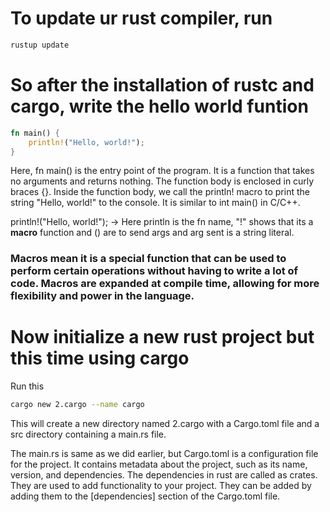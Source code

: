 # To update ur rust compiler, run
```bash
rustup update
```

# So after the installation of rustc and cargo, write the hello world funtion

```rust
fn main() {
    println!("Hello, world!");
}
```

Here, fn main() is the entry point of the program. It is a function that takes no arguments and returns nothing. The function body is enclosed in curly braces {}. Inside the function body, we call the println! macro to print the string "Hello, world!" to the console. It is similar to int main() in C/C++.

println!("Hello, world!"); -> Here println is the fn name, "!" shows that its a **macro** function and () are to send args and arg sent is a string literal.

### **Macros** mean it is a special function that can be used to perform certain operations without having to write a lot of code. Macros are expanded at compile time, allowing for more flexibility and power in the language.

# Now initialize a new rust project but this time using cargo
Run this
```bash
cargo new 2.cargo --name cargo
```
This will create a new directory named 2.cargo with a Cargo.toml file and a src directory containing a main.rs file.

The main.rs is same as we did earlier, but Cargo.toml is a configuration file for the project. It contains metadata about the project, such as its name, version, and dependencies. The dependencies in rust are called as crates. They are used to add functionality to your project. They can be added by adding them to the [dependencies] section of the Cargo.toml file.
